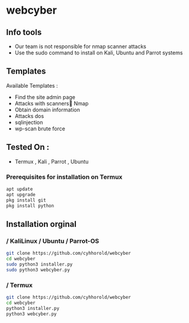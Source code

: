 # webcyber

## Info tools

* Our team is not responsible for nmap scanner attacks
* Use the sudo command to install on Kali, Ubuntu and Parrot systems

## Templates

Available Templates : 

* Find the site admin page
* Attacks with scanners ٔNmap
* Obtain domain information
* Attacks dos
* sqlinjection
* wp-scan brute force


## Tested On :

* Termux , Kali , Parrot , Ubuntu


### Prerequisites for installation on Termux

```bash
apt update
apt upgrade
pkg install git
pkg install python
```

## Installation orginal

### / KaliLinux / Ubuntu / Parrot-OS

```bash
git clone https://github.com/cyhhorold/webcyber
cd webcyber
sudo python3 installer.py
sudo python3 webcyber.py
```
### / Termux

```bash
git clone https://github.com/cyhhorold/webcyber
cd webcyber
python3 installer.py
python3 webcyber.py
```
